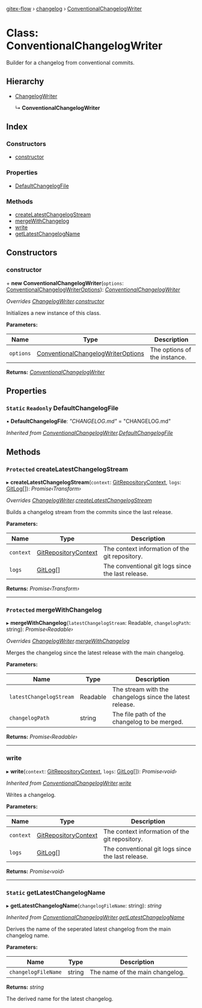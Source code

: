 [gitex-flow](../README.md) › [changelog](../modules/changelog.md) › [ConventionalChangelogWriter](changelog.conventionalchangelogwriter.md)

# Class: ConventionalChangelogWriter

Builder for a changelog from conventional commits.

## Hierarchy

* [ChangelogWriter](changelog.changelogwriter.md)

  ↳ **ConventionalChangelogWriter**

## Index

### Constructors

* [constructor](changelog.conventionalchangelogwriter.md#constructor)

### Properties

* [DefaultChangelogFile](changelog.conventionalchangelogwriter.md#static-readonly-defaultchangelogfile)

### Methods

* [createLatestChangelogStream](changelog.conventionalchangelogwriter.md#protected-createlatestchangelogstream)
* [mergeWithChangelog](changelog.conventionalchangelogwriter.md#protected-mergewithchangelog)
* [write](changelog.conventionalchangelogwriter.md#write)
* [getLatestChangelogName](changelog.conventionalchangelogwriter.md#static-getlatestchangelogname)

## Constructors

###  constructor

\+ **new ConventionalChangelogWriter**(`options`: [ConventionalChangelogWriterOptions](../interfaces/changelog.conventionalchangelogwriteroptions.md)): *[ConventionalChangelogWriter](changelog.conventionalchangelogwriter.md)*

*Overrides [ChangelogWriter](changelog.changelogwriter.md).[constructor](changelog.changelogwriter.md#constructor)*

Initializes a new instance of this class.

**Parameters:**

Name | Type | Description |
------ | ------ | ------ |
`options` | [ConventionalChangelogWriterOptions](../interfaces/changelog.conventionalchangelogwriteroptions.md) | The options of the instance.  |

**Returns:** *[ConventionalChangelogWriter](changelog.conventionalchangelogwriter.md)*

## Properties

### `Static` `Readonly` DefaultChangelogFile

▪ **DefaultChangelogFile**: *"CHANGELOG.md"* = "CHANGELOG.md"

*Inherited from [ConventionalChangelogWriter](changelog.conventionalchangelogwriter.md).[DefaultChangelogFile](changelog.conventionalchangelogwriter.md#static-readonly-defaultchangelogfile)*

## Methods

### `Protected` createLatestChangelogStream

▸ **createLatestChangelogStream**(`context`: [GitRepositoryContext](../interfaces/git.gitrepositorycontext.md), `logs`: [GitLog](../interfaces/git.gitlog.md)[]): *Promise‹Transform›*

*Overrides [ChangelogWriter](changelog.changelogwriter.md).[createLatestChangelogStream](changelog.changelogwriter.md#protected-abstract-createlatestchangelogstream)*

Builds a changelog stream from the commits since the last release.

**Parameters:**

Name | Type | Description |
------ | ------ | ------ |
`context` | [GitRepositoryContext](../interfaces/git.gitrepositorycontext.md) | The context information of the git repository. |
`logs` | [GitLog](../interfaces/git.gitlog.md)[] | The conventional git logs since the last release.  |

**Returns:** *Promise‹Transform›*

___

### `Protected` mergeWithChangelog

▸ **mergeWithChangelog**(`latestChangelogStream`: Readable, `changelogPath`: string): *Promise‹Readable›*

*Overrides [ChangelogWriter](changelog.changelogwriter.md).[mergeWithChangelog](changelog.changelogwriter.md#protected-abstract-mergewithchangelog)*

Merges the changelog since the latest release with the main changelog.

**Parameters:**

Name | Type | Description |
------ | ------ | ------ |
`latestChangelogStream` | Readable | The stream with the changelogs since the latest release. |
`changelogPath` | string | The file path of the changelog to be merged.  |

**Returns:** *Promise‹Readable›*

___

###  write

▸ **write**(`context`: [GitRepositoryContext](../interfaces/git.gitrepositorycontext.md), `logs`: [GitLog](../interfaces/git.gitlog.md)[]): *Promise‹void›*

*Inherited from [ConventionalChangelogWriter](changelog.conventionalchangelogwriter.md).[write](changelog.conventionalchangelogwriter.md#write)*

Writes a changelog.

**Parameters:**

Name | Type | Description |
------ | ------ | ------ |
`context` | [GitRepositoryContext](../interfaces/git.gitrepositorycontext.md) | The context information of the git repository. |
`logs` | [GitLog](../interfaces/git.gitlog.md)[] | The conventional git logs since the last release.  |

**Returns:** *Promise‹void›*

___

### `Static` getLatestChangelogName

▸ **getLatestChangelogName**(`changelogFileName`: string): *string*

*Inherited from [ConventionalChangelogWriter](changelog.conventionalchangelogwriter.md).[getLatestChangelogName](changelog.conventionalchangelogwriter.md#static-getlatestchangelogname)*

Derives the name of the seperated latest changelog from the main changelog name.

**Parameters:**

Name | Type | Description |
------ | ------ | ------ |
`changelogFileName` | string | The name of the main changelog.  |

**Returns:** *string*

The derived name for the latest changelog.
